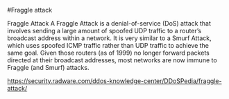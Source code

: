 #Fraggle attack


Fraggle Attack
A Fraggle Attack is a denial-of-service (DoS) attack that involves sending a large amount of spoofed UDP traffic to a router’s broadcast address within a network. It is very similar to a Smurf Attack, which uses spoofed ICMP traffic rather than UDP traffic to achieve the same goal. Given those routers (as of 1999) no longer forward packets directed at their broadcast addresses, most networks are now immune to Fraggle (and Smurf) attacks.

<https://security.radware.com/ddos-knowledge-center/DDoSPedia/fraggle-attack/>